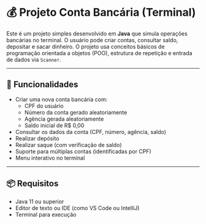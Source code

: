 # 💰 Projeto Conta Bancária (Terminal)

Este é um projeto simples desenvolvido em **Java** que simula operações bancárias no terminal. O usuário pode criar contas, consultar saldo, depositar e sacar dinheiro. O projeto usa conceitos básicos de programação orientada a objetos (POO), estrutura de repetição e entrada de dados via `Scanner`.

---

## 🚀 Funcionalidades

- Criar uma nova conta bancária com:
  - CPF do usuário
  - Número da conta gerado aleatoriamente
  - Agência gerada aleatoriamente
  - Saldo inicial de R$ 0,00
- Consultar os dados da conta (CPF, número, agência, saldo)
- Realizar depósito
- Realizar saque (com verificação de saldo)
- Suporte para múltiplas contas (identificadas por CPF)
- Menu interativo no terminal

---

## 📦 Requisitos

- Java 11 ou superior
- Editor de texto ou IDE (como VS Code ou IntelliJ)
- Terminal para execução
